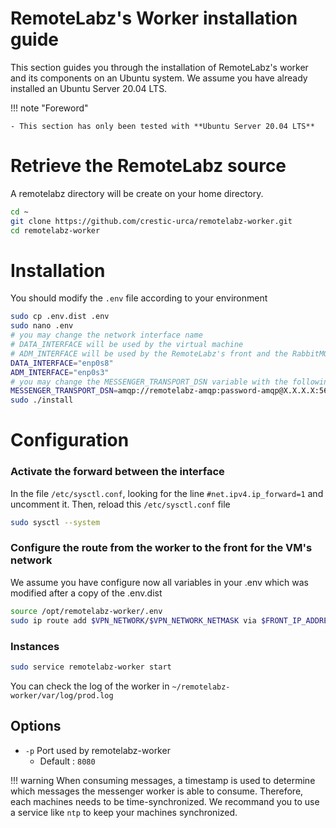 # RemoteLabz's Worker installation guide

This section guides you through the installation of RemoteLabz's worker and its components on an Ubuntu system. We assume you have already installed an Ubuntu Server 20.04 LTS.

!!! note "Foreword"

    - This section has only been tested with **Ubuntu Server 20.04 LTS**

# Retrieve the RemoteLabz source
A remotelabz directory will be create on your home directory.
```bash
cd ~
git clone https://github.com/crestic-urca/remotelabz-worker.git
cd remotelabz-worker
```

# Installation
You should modify the `.env` file according to your environment

``` bash
sudo cp .env.dist .env
sudo nano .env
# you may change the network interface name
# DATA_INTERFACE will be used by the virtual machine
# ADM_INTERFACE will be used by the RemoteLabz's front and the RabbitMQ to communicate with the worker. This interface is also used to ssh connexion
DATA_INTERFACE="enp0s8"
ADM_INTERFACE="enp0s3"
# you may change the MESSENGER_TRANSPORT_DSN variable with the following, with your credentials, and the RabbitMQ IP or its FQDN
MESSENGER_TRANSPORT_DSN=amqp://remotelabz-amqp:password-amqp@X.X.X.X:5672/%2f/messages
sudo ./install
```
# Configuration
### Activate the forward between the interface
In the file `/etc/sysctl.conf`, looking for the line `#net.ipv4.ip_forward=1` and uncomment it. Then, reload this `/etc/sysctl.conf` file
```bash
sudo sysctl --system
```

### Configure the route from the worker to the front for the VM's network
We assume you have configure now all variables in your .env which was modified after a copy of the .env.dist
```bash
source /opt/remotelabz-worker/.env
sudo ip route add $VPN_NETWORK/$VPN_NETWORK_NETMASK via $FRONT_IP_ADDRESS
```

### Instances

```bash
sudo service remotelabz-worker start
```

You can check the log of the worker in `~/remotelabz-worker/var/log/prod.log`

## Options

- `-p` Port used by remotelabz-worker
    - Default : `8080`

!!! warning
    When consuming messages, a timestamp is used to determine which messages the messenger worker is able to consume. Therefore, each machines needs to be time-synchronized. We recommand you to use a service like `ntp` to keep your machines synchronized.

